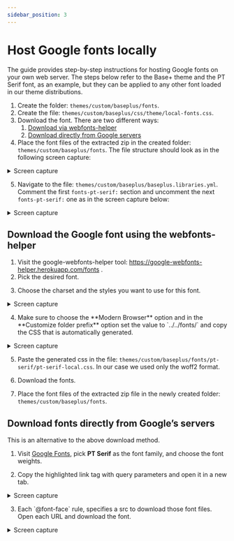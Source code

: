 ```yaml
---
sidebar_position: 3
---
```



# Host Google fonts locally

The guide provides step-by-step instructions for hosting Google fonts on your own web server. The steps below refer to the Base+ theme and the PT Serif font, as an example, but they can be applied to any other font loaded in our theme distributions.

1. Create the folder: `themes/custom/baseplus/fonts`.
2. Create the file: `themes/custom/baseplus/css/theme/local-fonts.css`.
3. Download the font. There are two different ways:
    1. [Download via webfonts-helper](#download-the-google-font-using-the-webfonts-helper)
    2. [Download directly from Google servers](#download-fonts-directly-from-googles-servers)
4. Place the font files of the extracted zip in the created folder: `themes/custom/baseplus/fonts`.
The file structure should look as in the following screen capture:
<details>
    <summary>Screen capture</summary>
    <img src="/img/docs_img/google-fonts-locally-1.png" />
</details>


5. Navigate to the file: `themes/custom/baseplus/baseplus.libraries.yml`. Comment the first `fonts-pt-serif:` section and uncomment the next `fonts-pt-serif:` one as in the screen capture below:
<details>
    <summary>Screen capture</summary>
    <img src="/img/docs_img/google-fonts-locally-2.png" />
</details>

## Download the Google font using the webfonts-helper

1. Visit the google-webfonts-helper tool: https://google-webfonts-helper.herokuapp.com/fonts .
2. Pick the desired font.
3. <p></p>Choose the charset and the styles you want to use for this font.
<details>
    <summary>Screen capture</summary>
    <img src="/img/docs_img/google-fonts-locally-3.png" />
</details>

4. <p></p>Make sure to choose the **Modern Browser** option and in the  **Customize folder prefix** option set the value to `../../fonts/` and copy the CSS that is automatically generated.
<details>
    <summary>Screen capture</summary>
    <img src="/img/docs_img/google-fonts-locally-4.png" />
</details>

5. Paste the generated css in the file: `themes/custom/baseplus/fonts/pt-serif/pt-serif-local.css`. In our case we used only the woff2 format.

6. Download the fonts.

7. Place the font files of the extracted zip file in the newly created folder: `themes/custom/baseplus/fonts`.  


## Download fonts directly from Google’s servers

This is an alternative to the above download method.
1. Visit [Google Fonts](https://fonts.google.com/), pick **PT Serif** as the font family, and choose the font weights.

2. <p></p>Copy the highlighted link tag with query parameters and open it in a new tab.
<details>
    <summary>Screen capture</summary>
    <img src="/img/docs_img/google-fonts-locally-5.png" />
</details>

3. <p></p>Each `@font-face` rule, specifies a src to download those font files. Open each URL and download the font.
<details>
    <summary>Screen capture</summary>
    <img src="/img/docs_img/google-fonts-locally-6.png" />
</details>

